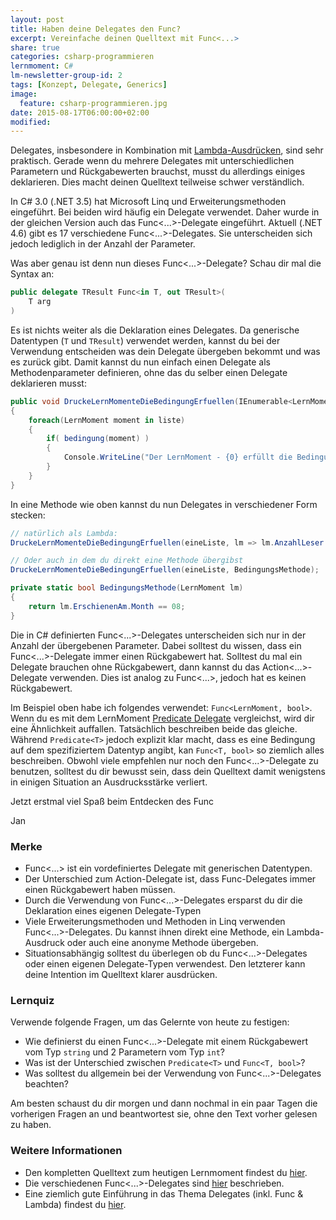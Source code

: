 ```yaml
---
layout: post
title: Haben deine Delegates den Func?
excerpt: Vereinfache deinen Quelltext mit Func<...>
share: true
categories: csharp-programmieren
lernmoment: C#
lm-newsletter-group-id: 2
tags: [Konzept, Delegate, Generics]
image:
  feature: csharp-programmieren.jpg
date: 2015-08-17T06:00:00+02:00
modified:
---
```


Delegates, insbesondere in Kombination mit [Lambda-Ausdrücken](/csharp-programmieren/lambda-ausdruecke-erstellen/), sind sehr praktisch. Gerade wenn du mehrere Delegates mit unterschiedlichen Parametern und Rückgabewerten brauchst, musst du allerdings einiges deklarieren. Dies macht deinen Quelltext teilweise schwer verständlich.

In C# 3.0 (.NET 3.5) hat Microsoft Linq und Erweiterungsmethoden eingeführt. Bei beiden wird häufig ein Delegate verwendet. Daher wurde in der gleichen Version auch das Func<...>-Delegate eingeführt. Aktuell (.NET 4.6) gibt es 17 verschiedene Func<...>-Delegates. Sie unterscheiden sich jedoch lediglich in der Anzahl der Parameter.

Was aber genau ist denn nun dieses Func<...>-Delegate? Schau dir mal die Syntax an:

```cs
public delegate TResult Func<in T, out TResult>(
	T arg
)
```

Es ist nichts weiter als die Deklaration eines Delegates. Da generische Datentypen (`T` und `TResult`) verwendet werden, kannst du bei der Verwendung entscheiden was dein Delegate übergeben bekommt und was es zurück gibt. Damit kannst du nun einfach einen Delegate als Methodenparameter definieren, ohne das du selber einen Delegate deklarieren musst:

```cs
public void DruckeLernMomenteDieBedingungErfuellen(IEnumerable<LernMoment> liste, Func<LernMoment, bool> bedingung)
{
	foreach(LernMoment moment in liste)
	{
		if( bedingung(moment) )
		{
			Console.WriteLine("Der LernMoment - {0} erfüllt die Bedingung.", moment.Name);
		}
	}
}
```

In eine Methode wie oben kannst du nun Delegates in verschiedener Form stecken:

```cs
// natürlich als Lambda:
DruckeLernMomenteDieBedingungErfuellen(eineListe, lm => lm.AnzahlLeser >= 1000);

// Oder auch in dem du direkt eine Methode übergibst
DruckeLernMomenteDieBedingungErfuellen(eineListe, BedingungsMethode);

private static bool BedingungsMethode(LernMoment lm)
{
	return lm.ErschienenAm.Month == 08;
}
```

Die in C# definierten Func<...>-Delegates unterscheiden sich nur in der Anzahl der übergebenen Parameter. Dabei solltest du wissen, dass ein Func<...>-Delegate immer einen Rückgabewert hat. Solltest du mal ein Delegate brauchen ohne Rückgabewert, dann kannst du das Action<...>-Delegate verwenden. Dies ist analog zu Func<...>, jedoch hat es keinen Rückgabewert.

Im Beispiel oben habe ich folgendes verwendet: `Func<LernMoment, bool>`. Wenn du es mit dem LernMoment [Predicate Delegate](/csharp-programmieren/predicate-delegate/) vergleichst, wird dir eine Ähnlichkeit auffallen. Tatsächlich beschreiben beide das gleiche. Während `Predicate<T>` jedoch explizit klar macht, dass es eine Bedingung auf dem spezifiziertem Datentyp angibt, kan `Func<T, bool>` so ziemlich alles beschreiben. Obwohl viele empfehlen nur noch den Func<...>-Delegate zu benutzen, solltest du dir bewusst sein, dass dein Quelltext damit wenigstens in einigen Situation an Ausdrucksstärke verliert.

Jetzt erstmal viel Spaß beim Entdecken des Func

Jan


### Merke

-	Func<...> ist ein vordefiniertes Delegate mit generischen Datentypen.
-	Der Unterschied zum Action-Delegate ist, dass Func-Delegates immer einen Rückgabewert haben müssen.
-	Durch die Verwendung von Func<...>-Delegates ersparst du dir die Deklaration eines eigenen Delegate-Typen
-	Viele Erweiterungsmethoden und Methoden in Linq verwenden Func<...>-Delegates. Du kannst ihnen direkt eine Methode, ein Lambda-Ausdruck oder auch eine anonyme Methode übergeben.
-	Situationsabhängig solltest du überlegen ob du Func<...>-Delegates oder einen eigenen Delegate-Typen verwendest. Den letzterer kann deine Intention im Quelltext klarer ausdrücken.

### Lernquiz 

Verwende folgende Fragen, um das Gelernte von heute zu festigen:

-	Wie definierst du einen Func<...>-Delegate mit einem Rückgabewert vom Typ `string` und 2 Parametern vom Typ `int`?
-	Was ist der Unterschied zwischen `Predicate<T>` und `Func<T, bool>`?
-	Was solltest du allgemein bei der Verwendung von Func<...>-Delegates beachten?

Am besten schaust du dir morgen und dann nochmal in ein paar Tagen die vorherigen Fragen an und beantwortest sie, ohne den Text vorher gelesen zu haben.

### Weitere Informationen

-	Den kompletten Quelltext zum heutigen Lernmoment findest du [hier](https://github.com/LernMoment/csharp/tree/master/FuncDelegate).
-	Die verschiedenen Func<...>-Delegates sind [hier](https://msdn.microsoft.com/de-de/library/bb534960(v=vs.110).aspx) beschrieben.
-	Eine ziemlich gute Einführung in das Thema Delegates (inkl. Func & Lambda) findest du [hier](http://www.codeproject.com/Articles/47887/C-Delegates-Anonymous-Methods-and-Lambda-Expressio).
